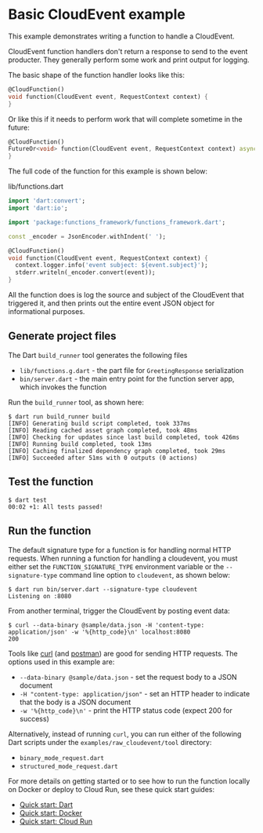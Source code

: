 # Basic CloudEvent example

This example demonstrates writing a function to handle a CloudEvent.

CloudEvent function handlers don't return a response to send to the event
producter. They generally perform some work and print output for logging.

The basic shape of the function handler looks like this:

```dart
@CloudFunction()
void function(CloudEvent event, RequestContext context) {
}
```

Or like this if it needs to perform work that will complete sometime in the
future:

```dart
@CloudFunction()
FutureOr<void> function(CloudEvent event, RequestContext context) async {
}
```

The full code of the function for this example is shown below:

lib/functions.dart

```dart
import 'dart:convert';
import 'dart:io';

import 'package:functions_framework/functions_framework.dart';

const _encoder = JsonEncoder.withIndent(' ');

@CloudFunction()
void function(CloudEvent event, RequestContext context) {
  context.logger.info('event subject: ${event.subject}');
  stderr.writeln(_encoder.convert(event));
}
```

All the function does is log the source and subject of the CloudEvent that
triggered it, and then prints out the entire event JSON object for informational
purposes.

## Generate project files

The Dart `build_runner` tool generates the following files

- `lib/functions.g.dart` - the part file for `GreetingResponse` serialization
- `bin/server.dart` - the main entry point for the function server app, which
  invokes the function

Run the `build_runner` tool, as shown here:

```shell
$ dart run build_runner build
[INFO] Generating build script completed, took 337ms
[INFO] Reading cached asset graph completed, took 48ms
[INFO] Checking for updates since last build completed, took 426ms
[INFO] Running build completed, took 13ms
[INFO] Caching finalized dependency graph completed, took 29ms
[INFO] Succeeded after 51ms with 0 outputs (0 actions)
```

## Test the function

```shell
$ dart test
00:02 +1: All tests passed!
```

## Run the function

The default signature type for a function is for handling normal HTTP requests.
When running a function for handling a cloudevent, you must either set
the `FUNCTION_SIGNATURE_TYPE` environment variable or the
`--signature-type` command line option to `cloudevent`, as shown below:

```shell
$ dart run bin/server.dart --signature-type cloudevent
Listening on :8080
```

From another terminal, trigger the CloudEvent by posting event data:

```shell
$ curl --data-binary @sample/data.json -H 'content-type: application/json' -w '%{http_code}\n' localhost:8080
200
```

Tools like [curl] (and [postman]) are good for sending HTTP requests. The
options used in this example are:

- `--data-binary @sample/data.json` - set the request body to a JSON document
- `-H "content-type: application/json"` - set an HTTP header to indicate that
  the body is a JSON document
- `-w '%{http_code}\n'` - print the HTTP status code (expect 200 for success)

Alternatively, instead of running `curl`, you can run either of the following
Dart scripts under the `examples/raw_cloudevent/tool` directory:

- `binary_mode_request.dart`
- `structured_mode_request.dart`

For more details on getting started or to see how to run the function locally on
Docker or deploy to Cloud Run, see these quick start guides:

- [Quick start: Dart]
- [Quick start: Docker]
- [Quick start: Cloud Run]

<!-- reference links -->

[curl]: https://curl.se/docs/manual.html

[Quick Start: Dart]: https://github.com/GoogleCloudPlatform/functions-framework-dart/blob/main/docs/quick-starts/01-quick-start-dart.md

[Quick Start: Docker]: https://github.com/GoogleCloudPlatform/functions-framework-dart/blob/main/docs/quick-starts/02-quick-start-docker.md

[Quick Start: Cloud Run]: https://github.com/GoogleCloudPlatform/functions-framework-dart/blob/main/docs/quick-starts/03-quick-start-cloud-run.md

[postman]: https://www.postman.com/product/api-client/
